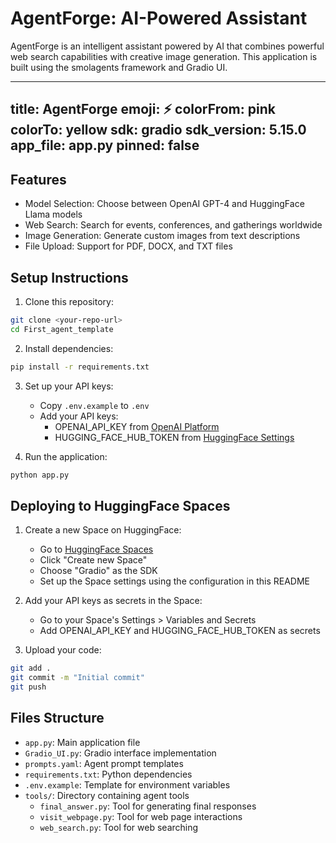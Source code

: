 
# AgentForge: AI-Powered Assistant 

AgentForge is an intelligent assistant powered by AI that combines powerful web search capabilities with creative image generation. This application is built using the smolagents framework and Gradio UI.

---
title: AgentForge
emoji: ⚡
colorFrom: pink
colorTo: yellow
sdk: gradio
sdk_version: 5.15.0
app_file: app.py
pinned: false
---

## Features

- Model Selection: Choose between OpenAI GPT-4 and HuggingFace Llama models
- Web Search: Search for events, conferences, and gatherings worldwide
- Image Generation: Generate custom images from text descriptions
- File Upload: Support for PDF, DOCX, and TXT files

## Setup Instructions

1. Clone this repository:
```bash
git clone <your-repo-url>
cd First_agent_template
```

2. Install dependencies:
```bash
pip install -r requirements.txt
```

3. Set up your API keys:
   - Copy `.env.example` to `.env`
   - Add your API keys:
     - OPENAI_API_KEY from [OpenAI Platform](https://platform.openai.com/api-keys)
     - HUGGING_FACE_HUB_TOKEN from [HuggingFace Settings](https://huggingface.co/settings/tokens)

4. Run the application:
```bash
python app.py
```

## Deploying to HuggingFace Spaces

1. Create a new Space on HuggingFace:
   - Go to [HuggingFace Spaces](https://huggingface.co/spaces)
   - Click "Create new Space"
   - Choose "Gradio" as the SDK
   - Set up the Space settings using the configuration in this README

2. Add your API keys as secrets in the Space:
   - Go to your Space's Settings > Variables and Secrets
   - Add OPENAI_API_KEY and HUGGING_FACE_HUB_TOKEN as secrets

3. Upload your code:
```bash
git add .
git commit -m "Initial commit"
git push
```

## Files Structure

- `app.py`: Main application file
- `Gradio_UI.py`: Gradio interface implementation
- `prompts.yaml`: Agent prompt templates
- `requirements.txt`: Python dependencies
- `.env.example`: Template for environment variables
- `tools/`: Directory containing agent tools
  - `final_answer.py`: Tool for generating final responses
  - `visit_webpage.py`: Tool for web page interactions
  - `web_search.py`: Tool for web searching

